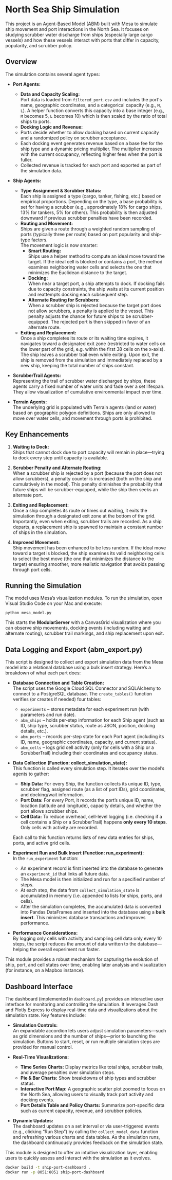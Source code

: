 # North Sea Ship Simulation

This project is an Agent-Based Model (ABM) built with Mesa to simulate ship movement and port interactions in the North Sea. It focuses on studying scrubber water discharge from ships (especially large cargo vessels) and how these vessels interact with ports that differ in capacity, popularity, and scrubber policy.

## Overview

The simulation contains several agent types:

- **Port Agents:**  
  - **Data and Capacity Scaling:**  
    Port data is loaded from `filtered_port.csv` and includes the port's name, geographic coordinates, and a categorical capacity (e.g., `M`, `L`). A helper function converts this capacity into a base integer (e.g., `M` becomes 5, `L` becomes 10) which is then scaled by the ratio of total ships to ports.
   - **Docking Logic and Revenue:**  
    - Ports decide whether to allow docking based on current capacity and a randomized policy on scrubber acceptance.
    - Each docking event generates revenue based on a base fee for the ship type and a dynamic pricing multiplier. The multiplier increases with the current occupancy, reflecting higher fees when the port is fuller.
    - Collected revenue is tracked for each port and exported as part of the simulation data.
  
- **Ship Agents:**  
  - **Type Assignment & Scrubber Status:**  
    Each ship is assigned a type (cargo, tanker, fishing, etc.) based on empirical proportions. Depending on the type, a base probability is set for having a scrubber (e.g., approximately 18% for cargo ships, 13% for tankers, 5% for others). This probability is then adjusted downward if previous scrubber penalties have been recorded.
  - **Routing and Movement:**  
    Ships are given a route through a weighted random sampling of ports (typically three per route) based on port popularity and ship-type factors.  
    The movement logic is now smarter:
    - **Smart Routing:**  
      Ships use a helper method to compute an ideal move toward the target. If the ideal cell is blocked or contains a port, the method examines neighboring water cells and selects the one that minimizes the Euclidean distance to the target.
    - **Docking:**  
      When near a target port, a ship attempts to dock. If docking fails due to capacity constraints, the ship waits at its current position and reattempts docking each subsequent step.
    - **Alternate Routing for Scrubbers:**  
      When a scrubber ship is rejected because the target port does not allow scrubbers, a penalty is applied to the vessel. This penalty adjusts the chance for future ships to be scrubber-equipped. The rejected port is then skipped in favor of an alternate route.
  - **Exiting and Replacement:**  
    Once a ship completes its route or its waiting time expires, it navigates toward a designated exit zone (restricted to water cells on the lower part of the grid, e.g. within the first 38 cells on the x-axis). The ship leaves a scrubber trail even while exiting. Upon exit, the ship is removed from the simulation and immediately replaced by a new ship, keeping the total number of ships constant.

- **ScrubberTrail Agents:**  
  Representing the trail of scrubber water discharged by ships, these agents carry a fixed number of water units and fade over a set lifespan. They allow visualization of cumulative environmental impact over time.

- **Terrain Agents:**  
  The underlying grid is populated with Terrain agents (land or water) based on geographic polygon definitions. Ships are only allowed to move over water cells, and movement through ports is prohibited.

## Key Enhancements

1. **Waiting to Dock:**  
   Ships that cannot dock due to port capacity will remain in place—trying to dock every step until capacity is available.

2. **Scrubber Penalty and Alternate Routing:**  
   When a scrubber ship is rejected by a port (because the port does not allow scrubbers), a penalty counter is increased (both on the ship and cumulatively in the model). This penalty diminishes the probability that future ships will be scrubber-equipped, while the ship then seeks an alternate port.

3. **Exiting and Replacement:**  
   Once a ship completes its route or times out waiting, it exits the simulation through a designated exit zone at the bottom of the grid. Importantly, even when exiting, scrubber trails are recorded. As a ship departs, a replacement ship is spawned to maintain a constant number of ships in the simulation.

4. **Improved Movement:**  
   Ship movement has been enhanced to be less random. If the ideal move toward a target is blocked, the ship examines its valid neighboring cells to select the best move (the one that minimizes the distance to the target) ensuring smoother, more realistic navigation that avoids passing through port cells.

## Running the Simulation

The model uses Mesa’s visualization modules. To run the simulation, open Visual Studio Code on your Mac and execute:

```
python mesa_model.py
```

This starts the **ModularServer** with a CanvasGrid visualization where you can observe ship movements, docking events (including waiting and alternate routing), scrubber trail markings, and ship replacement upon exit.

## Data Logging and Export (abm_export.py)

This script is designed to collect and export simulation data from the Mesa model into a relational database using a bulk insert strategy. Here’s a breakdown of what each part does:

- **Database Connection and Table Creation:**  
  The script uses the Google Cloud SQL Connector and SQLAlchemy to connect to a PostgreSQL database. The `create_tables()` function verifies (or creates if needed) four tables:
  - `experiments` – stores metadata for each experiment run (with parameters and run date).
  - `abm_ships` – holds per-step information for each Ship agent (such as ID, ship type, scrubber status, route as JSON, position, docking details, etc.).
  - `abm_ports` – records per-step state for each Port agent (including its ID, name, geographic coordinates, capacity, and current status).
  - `abm_cells` – logs grid cell activity (only for cells with a Ship or a ScrubberTrail) including their coordinates and occupancy status.

- **Data Collection (Function: collect_simulation_state):**  
  This function is called every simulation step. It iterates over the model’s agents to gather:
  - **Ship Data:** For every Ship, the function collects its unique ID, type, scrubber flag, assigned route (as a list of port IDs), grid coordinates, and docking/wait information.
  - **Port Data:** For every Port, it records the port’s unique ID, name, location (latitude and longitude), capacity details, and whether the port allows scrubber ships.
  - **Cell Data:** To reduce overhead, cell-level logging (i.e. checking if a cell contains a Ship or a ScrubberTrail) happens **only every 10 steps**. Only cells with activity are recorded.

  Each call to this function returns lists of new data entries for ships, ports, and active grid cells.

- **Experiment Run and Bulk Insert (Function: run_experiment):**  
  In the `run_experiment` function:
  - An experiment record is first inserted into the database to generate an `experiment_id` that links all future data.
  - The Mesa model is then initialized and run for a specified number of steps.
  - At each step, the data from `collect_simulation_state` is accumulated in memory (i.e. appended to lists for ships, ports, and cells).
  - After the simulation completes, the accumulated data is converted into Pandas DataFrames and inserted into the database using a **bulk insert**. This minimizes database transactions and improves performance.

- **Performance Considerations:**  
  By logging only cells with activity and sampling cell data only every 10 steps, the script reduces the amount of data written to the database—helping the overall experiment run faster.

This module provides a robust mechanism for capturing the evolution of ship, port, and cell states over time, enabling later analysis and visualization (for instance, on a Mapbox instance).

## Dashboard Interface

The dashboard (implemented in `dashboard.py`) provides an interactive user interface for monitoring and controlling the simulation. It leverages Dash and Plotly Express to display real-time data and visualizations about the simulation state. Key features include:

- **Simulation Controls:**  
  An expandable accordion lets users adjust simulation parameters—such as grid dimensions and the number of ships—prior to launching the simulation. Buttons to start, reset, or run multiple simulation steps are provided for manual control.

- **Real-Time Visualizations:**  
  - **Time Series Charts:** Display metrics like total ships, scrubber trails, and average penalties over simulation steps.  
  - **Pie & Bar Charts:** Show breakdowns of ship types and scrubber status.
  - **Interactive Port Map:** A geographic scatter plot zoomed to focus on the North Sea, allowing users to visually track port activity and docking events.
  - **Port Details Table and Policy Charts:** Summarize port-specific data such as current capacity, revenue, and scrubber policies.

- **Dynamic Updates:**  
  The dashboard updates on a set interval or via user-triggered events (e.g., clicking “Run Step”) by calling the `collect_model_data` function and refreshing various charts and data tables. As the simulation runs, the dashboard continuously provides feedback on the simulation state.

This module is designed to offer an intuitive visualization layer, enabling users to quickly assess and interact with the simulation as it evolves.

   ```bash
docker build -t ship-port-dashboard .
docker run -p 8051:8051 ship-port-dashboard

   ```